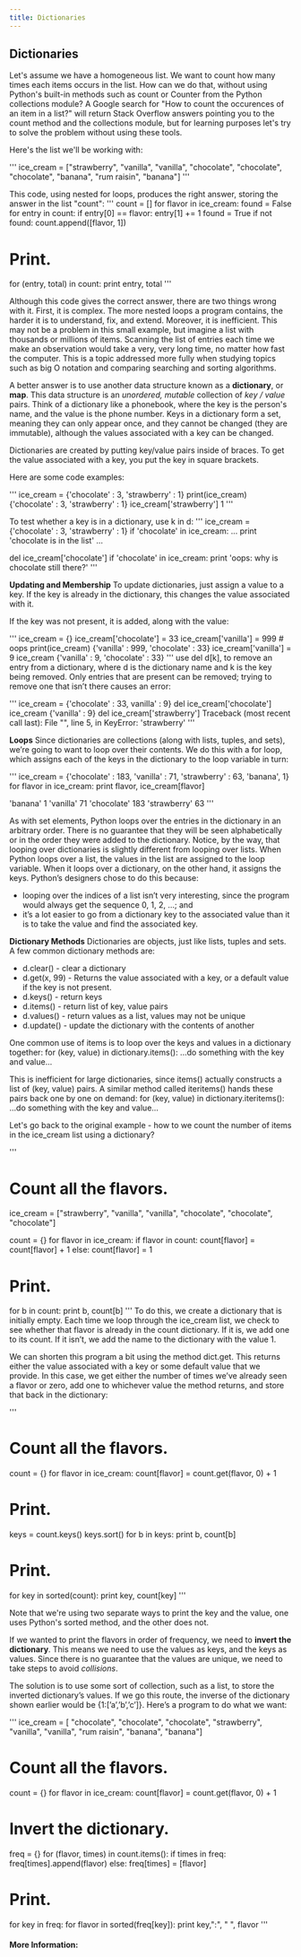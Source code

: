 ```yaml
---
title: Dictionaries
---
```

## Dictionaries

Let's assume we have a homogeneous list.  We want to count how many times each items occurs in the list.  How can we do that, without using Python's built-in methods such as count or Counter from the Python collections module?  A Google search for "How to count the occurences of an item in a list?" will return Stack Overflow answers pointing you to the count method and the collections module, but for learning purposes let's try to solve the problem without using these tools.

Here's the list we'll be working with:

'''
ice_cream = ["strawberry", "vanilla", "vanilla", "chocolate", "chocolate", "chocolate", "banana", "rum raisin", "banana"]
'''

This code, using nested for loops, produces the right answer, storing the answer in the list "count":
'''
count = []
for flavor in ice_cream:
  found = False
  for entry in count:
    if entry[0] == flavor:
      entry[1] += 1
      found = True
  if not found:
      count.append([flavor, 1])

# Print.
for (entry, total) in count:
  print entry, total
'''

Although this code gives the correct answer, there are two things wrong with it.  First, it is complex.  The more nested loops a program contains, the harder it is to understand, fix, and extend.  Moreover, it is inefficient.  This may not be a problem in this small example, but imagine a list with thousands or millions of items.  Scanning the list of entries each time we make an observation would take a very, very long time, no matter how fast the computer.  This is a topic addressed more fully when studying topics such as big O notation and comparing searching and sorting algorithms.

A better answer is to use another data structure known as a **dictionary**, or **map**.  This data structure is an *unordered, mutable* collection of *key / value* pairs.  Think of a dictionary like a phonebook, where the key is the person's name, and the value is the phone number.  Keys in a dictionary form a set, meaning they can only appear once, and they cannot be changed (they are immutable), although the values associated with a key can be changed.  

Dictionaries are created by putting key/value pairs inside of braces.  To get the value associated with a key, you put the key in square brackets.  

Here are some code examples:

'''
ice_cream = {'chocolate' : 3, 'strawberry' : 1}
print(ice_cream)
{'chocolate' : 3, 'strawberry' : 1}
ice_cream['strawberry']
1
'''

To test whether a key is in a dictionary, use k in d:
'''
ice_cream = {'chocolate' : 3, 'strawberry' : 1}
if 'chocolate' in ice_cream:
... print 'chocolate is in the list'
...

del ice_cream['chocolate']
if 'chocolate' in ice_cream:
  print 'oops: why is chocolate still there?'
'''

**Updating and Membership**
To update dictionaries, just assign a value to a key. If the key is
already in the dictionary, this changes the value associated with it.

If the key was not present, it is added, along with the value:

'''
ice_cream = {}
ice_cream['chocolate'] = 33
ice_cream['vanilla'] = 999 # oops
print(ice_cream)
{'vanilla' : 999, 'chocolate' : 33}
ice_cream['vanilla'] = 9
ice_cream
{'vanilla' : 9, 'chocolate' : 33}
'''
use del d[k], to remove an entry from a dictionary, where d is the dictionary name
and k is the key being removed. Only entries that are present can
be removed; trying to remove one that isn’t there causes an error:

'''
ice_cream = {'chocolate' : 33, vanilla' : 9}
del ice_cream['chocolate']
ice_cream
{'vanilla' : 9}
del ice_cream['strawberry']
Traceback (most recent call last):
File "<stdin>", line 5, in <module>
KeyError: 'strawberry'
'''

**Loops**
Since dictionaries are collections (along with lists, tuples, and sets), we’re going to want to loop over their
contents. We do this with a for loop, which assigns each of the
keys in the dictionary to the loop variable in turn:

'''
ice_cream = {'chocolate' : 183, 'vanilla' : 71,
'strawberry' : 63, 'banana', 1}
for flavor in ice_cream:
  print flavor, ice_cream[flavor]

'banana' 1
'vanilla' 71
'chocolate' 183
'strawberry' 63
'''

As with set elements, Python loops over the entries in the dictionary in
an arbitrary order. There is no guarantee that they will be seen alphabetically
or in the order they were added to the dictionary.
Notice, by the way, that looping over dictionaries is slightly different
from looping over lists. When Python loops over a list, the values in the
list are assigned to the loop variable. When it loops over a dictionary,
on the other hand, it assigns the keys. Python’s designers chose to do
this because:
- looping over the indices of a list isn’t very interesting, since the
program would always get the sequence 0, 1, 2, ...; and
- it’s a lot easier to go from a dictionary key to the associated value
than it is to take the value and find the associated key.

**Dictionary Methods**
Dictionaries are objects, just like lists, tuples and sets.  A few common dictionary methods are:
- d.clear() - clear a dictionary
- d.get(x, 99) - Returns the value associated with a key, or a default value if the key is not present.
- d.keys() - return keys
- d.items() - return list of key, value pairs
- d.values() - return values as a list, values may not be unique
- d.update() - update the dictionary with the contents of another

One common use of items is to loop over the keys and values in a dictionary
together:
for (key, value) in dictionary.items():
...do something with the key and value...

This is inefficient for large dictionaries, since items() actually constructs
a list of (key, value) pairs. A similar method called iteritems() hands these
pairs back one by one on demand:
for (key, value) in dictionary.iteritems():
...do something with the key and value...


Let's go back to the original example - how to we count the number of items in the ice_cream list using a dictionary?

'''
# Count all the flavors.
ice_cream = ["strawberry", "vanilla", "vanilla", "chocolate", "chocolate", "chocolate"]

count = {}
for flavor in ice_cream:
  if flavor in count:
    count[flavor] = count[flavor] + 1
  else:
    count[flavor] = 1

# Print.
for b in count:
  print b, count[b]
'''
To do this, we create a dictionary that is initially empty. Each time we loop through the ice_cream list, we check
to see whether that flavor is already in the count dictionary. If it is, we add one to its count.
If it isn’t, we add the name to the dictionary with the value 1.

We can shorten this program a bit using the method dict.get. This returns either the value associated with a key or some default value
that we provide. In this case, we get either the number of times we’ve already seen a flavor or zero, add one to whichever value the method returns, and store that back in the dictionary:

'''
# Count all the flavors.
count = {}
for flavor in ice_cream:
  count[flavor] = count.get(flavor, 0) + 1

# Print.
keys = count.keys()
keys.sort()
for b in keys:
  print b, count[b]

# Print.
for key in sorted(count):
  print key, count[key]
'''

Note that we're using two separate ways to print the key and the value, one uses Python's sorted method, and the other does not.  

If we wanted to print the flavors in order of frequency, we need to **invert the dictionary**.  This means we need to use the values as keys, and the keys as values.  Since there is no guarantee that the values are unique, we need to take steps to avoid *collisions*. 

The solution is to use some sort of collection, such as a list, to store the inverted dictionary’s values. If we go this route, the inverse of the dictionary shown earlier would be {1:[’a’,’b’,’c’]}. Here’s a program to do what we want:

'''
ice_cream = [ "chocolate", "chocolate", "chocolate", "strawberry", "vanilla", "vanilla", "rum raisin", "banana", "banana"]

# Count all the flavors.
count = {}
for flavor in ice_cream:
  count[flavor] = count.get(flavor, 0) + 1

# Invert the dictionary.
freq = {}
for (flavor, times) in count.items():
  if times in freq:
    freq[times].append(flavor)
  else:
    freq[times] = [flavor]
  
# Print.
for key in freq:
  for flavor in sorted(freq[key]):
    print key,":", " ", flavor
'''


#### More Information:
<!-- Please add any articles you think might be helpful to read before writing the article -->


